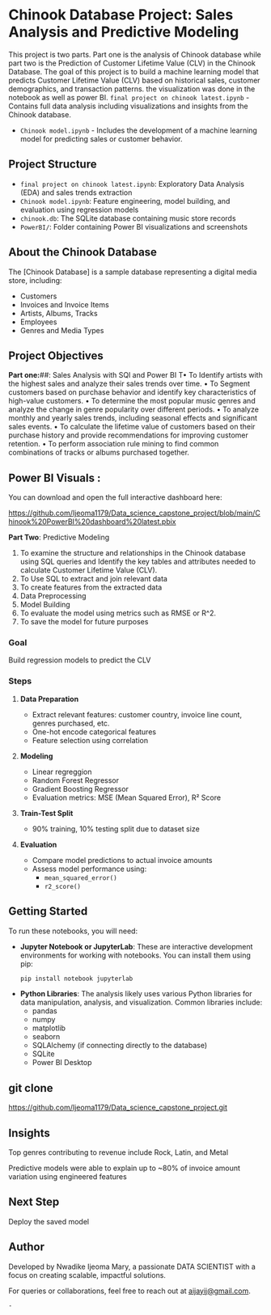 #  Chinook Database Project: Sales Analysis and Predictive Modeling

This project is two parts. Part one is the analysis of Chinook database while part two is the  Prediction of  Customer Lifetime Value (CLV) in the Chinook Database. The goal of this project is to build a machine learning model that predicts Customer Lifetime Value (CLV) based on historical sales, customer demographics, and transaction patterns. the visualization was done in the notebook as well as power BI. 
`final project on chinook latest.ipynb` - Contains full data analysis including visualizations and insights from the Chinook database.
- `Chinook model.ipynb` - Includes the development of a machine learning model for predicting sales or customer behavior.

##  Project Structure

- `final project on chinook latest.ipynb`: Exploratory Data Analysis (EDA) and sales trends extraction
- `Chinook model.ipynb`: Feature engineering, model building, and evaluation using regression models
- `chinook.db`: The SQLite database containing music store records
- `PowerBI/`: Folder containing Power BI visualizations and screenshots

##  About the Chinook Database

The [Chinook Database] is a sample database representing a digital media store, including:

- Customers
- Invoices and Invoice Items
- Artists, Albums, Tracks
- Employees
- Genres and Media Types

  
## Project Objectives
**Part one:**##:
Sales Analysis with SQl and Power BI
T•	To Identify artists with the highest sales and analyze their sales trends over time. 
•	To  Segment customers based on purchase behavior and identify key characteristics of high-value customers. 
•	To determine the most popular music genres and analyze the change in genre popularity over different periods. 
•	To analyze monthly and yearly sales trends, including seasonal effects and significant sales events. 
•	To calculate the lifetime value of customers based on their purchase history and provide recommendations for improving customer retention. 
•	To perform association rule mining to find common combinations of tracks or albums purchased together.
## Power BI Visuals :

You can download and open the full interactive dashboard here:

https://github.com/Ijeoma1179/Data_science_capstone_project/blob/main/Chinook%20PowerBI%20dashboard%20latest.pbix


**Part Two**:  Predictive Modeling
1. To examine the structure and relationships in the Chinook database using SQL queries and Identify the key tables and attributes needed to calculate Customer Lifetime Value (CLV). 
2. To Use SQL to extract and join relevant data 
3. To create features from the extracted data 
4. Data Preprocessing 
5. Model Building
6. To evaluate the model using metrics such as RMSE or R^2.
7. To save the model for future purposes
###  Goal

Build regression models to predict the CLV 

### Steps

1. **Data Preparation**
   - Extract relevant features: customer country, invoice line count, genres purchased, etc.
   - One-hot encode categorical features
   - Feature selection using correlation

2. **Modeling**
   - Linear regreggion
   - Random Forest Regressor
   - Gradient Boosting Regressor
   - Evaluation metrics: MSE (Mean Squared Error), R² Score

4. **Train-Test Split**
   - 90% training, 10% testing split due to dataset size

5. **Evaluation**
   - Compare model predictions to actual invoice amounts
   - Assess model performance using:
     - `mean_squared_error()`
     - `r2_score()`

## Getting Started

To run these notebooks, you will need:

-   **Jupyter Notebook or JupyterLab**: These are interactive development environments for working with notebooks. You can install them using pip:
    ```bash
    pip install notebook jupyterlab
    ```
-   **Python Libraries**: The analysis likely uses various Python libraries for data manipulation, analysis, and visualization. Common libraries include:
    -   pandas
    -   numpy
    -   matplotlib
    -   seaborn
    -   SQLAlchemy (if connecting directly to the database)
    -   SQLite
    -   Power BI Desktop

## git clone 
https://github.com/Ijeoma1179/Data_science_capstone_project.git
## Insights
Top genres contributing to revenue include Rock, Latin, and Metal

Predictive models were able to explain up to ~80% of invoice amount variation using engineered features
## Next Step 
Deploy the saved model 
## Author 
Developed by Nwadike Ijeoma Mary, a passionate DATA SCIENTIST with a focus on creating scalable, impactful solutions.

For queries or collaborations, feel free to reach out at aijayij@gmail.com.


    -   
